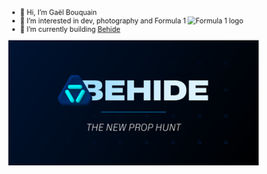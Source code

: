 - 👋 Hi, I’m Gaël Bouquain
- 👀 I’m interested in dev, photography and Formula 1 <img src="https://logodownload.org/wp-content/uploads/2016/11/formula-1-logo-7.png" alt="Formula 1 logo" style="height: 12px;" />
- 🌱 I’m currently building [Behide](https://github.com/behide-game/behide)

<img src="https://raw.githubusercontent.com/behide-game/behide/Add-home-UI/Assets/Images/Card.png"
     alt="Behide's presentation card" />
